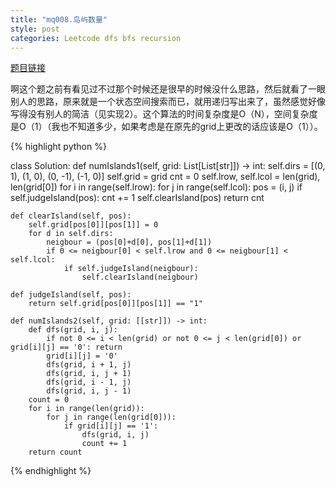 ```yaml
---
title: "mq008.岛屿数量"
style: post
categories: Leetcode dfs bfs recursion
---
```


[题目链接](https://leetcode-cn.com/problems/number-of-islands/)

啊这个题之前有看见过不过那个时候还是很早的时候没什么思路，然后就看了一眼别人的思路，原来就是一个状态空间搜索而已，就用递归写出来了，虽然感觉好像写得没有别人的简洁（见实现2）。这个算法的时间复杂度是O（N），空间复杂度是O（1）（我也不知道多少，如果考虑是在原先的grid上更改的话应该是O（1））。

{% highlight python %}

class Solution:
    def numIslands1(self, grid: List[List[str]]) -> int:
        self.dirs = [(0, 1), (1, 0), (0, -1), (-1, 0)]
        self.grid = grid
        cnt = 0
        self.lrow, self.lcol = len(grid), len(grid[0])
        for i in range(self.lrow):
            for j in range(self.lcol):
                pos = (i, j)
                if self.judgeIsland(pos):
                    cnt += 1
                    self.clearIsland(pos)
        return cnt
    
    def clearIsland(self, pos):
        self.grid[pos[0]][pos[1]] = 0
        for d in self.dirs:
            neigbour = (pos[0]+d[0], pos[1]+d[1])
            if 0 <= neigbour[0] < self.lrow and 0 <= neigbour[1] < self.lcol:
                if self.judgeIsland(neigbour):
                    self.clearIsland(neigbour)

    def judgeIsland(self, pos):
        return self.grid[pos[0]][pos[1]] == "1"

    def numIslands2(self, grid: [[str]]) -> int:
        def dfs(grid, i, j):
            if not 0 <= i < len(grid) or not 0 <= j < len(grid[0]) or grid[i][j] == '0': return
            grid[i][j] = '0'
            dfs(grid, i + 1, j)
            dfs(grid, i, j + 1)
            dfs(grid, i - 1, j)
            dfs(grid, i, j - 1)
        count = 0
        for i in range(len(grid)):
            for j in range(len(grid[0])):
                if grid[i][j] == '1':
                    dfs(grid, i, j)
                    count += 1
        return count

{% endhighlight %}

